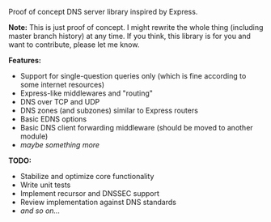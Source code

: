 Proof of concept DNS server library inspired by Express.

**Note:** This is just proof of concept. I might rewrite the whole thing (including master branch history) at any time. If you think, this library is for you and want to contribute, please let me know.

**Features:**

 * Support for single-question queries only (which is fine according to some internet resources)
 * Express-like middlewares and "routing"
 * DNS over TCP and UDP
 * DNS zones (and subzones) similar to Express routers
 * Basic EDNS options
 * Basic DNS client forwarding middleware (should be moved to another module)
 * *maybe something more*

**TODO:**

 * Stabilize and optimize core functionality
 * Write unit tests
 * Implement recursor and DNSSEC support
 * Review implementation against DNS standards
 * *and so on...*
